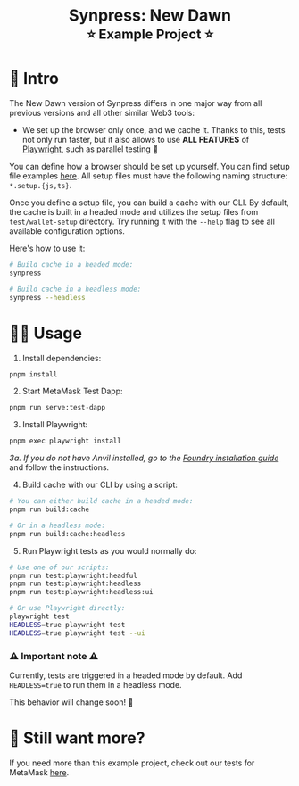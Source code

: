 <h1 align="center">
    Synpress: New Dawn
    <br>
    <small>⭐ Example Project ⭐</small>
</h1>

# 📖 Intro

The New Dawn version of Synpress differs in one major way from all previous versions and all other similar Web3 tools:

- We set up the browser only once, and we cache it. Thanks to this, tests not only run faster, but it also allows to use
  **ALL FEATURES** of [Playwright](https://playwright.dev/), such as parallel testing 🚀

You can define how a browser should be set up yourself. You can find setup file examples [here](test/wallet-setup).
All setup files must have the following naming structure: `*.setup.{js,ts}`.

Once you define a setup file, you can build a cache with our CLI. By default, the cache is built in a headed mode and
utilizes the setup files from `test/wallet-setup` directory.
Try running it with the `--help` flag to see all available configuration options.

Here's how to use it:

```bash
# Build cache in a headed mode:
synpress

# Build cache in a headless mode:
synpress --headless
```

# 🧑‍💻 Usage

1. Install dependencies:

```bash
pnpm install 
```

2. Start MetaMask Test Dapp:

```bash
pnpm run serve:test-dapp
```

3. Install Playwright:

```bash
pnpm exec playwright install  
```

*3a. If you do not have Anvil installed, go to
the [Foundry installation guide](https://book.getfoundry.sh/getting-started/installation#installation)* and follow the
instructions.

4. Build cache with our CLI by using a script:

```bash
# You can either build cache in a headed mode:
pnpm run build:cache

# Or in a headless mode:
pnpm run build:cache:headless
```

5. Run Playwright tests as you would normally do:

```bash
# Use one of our scripts:
pnpm run test:playwright:headful
pnpm run test:playwright:headless
pnpm run test:playwright:headless:ui

# Or use Playwright directly:
playwright test
HEADLESS=true playwright test
HEADLESS=true playwright test --ui
```

### ⚠️ Important note ⚠️

Currently, tests are triggered in a headed mode by default. Add `HEADLESS=true` to run them in a headless mode.

This behavior will change soon! 🫡

# 🤔 Still want more?

If you need more than this example project, check out our tests for MetaMask [here](../../wallets/metamask/test/e2e).
